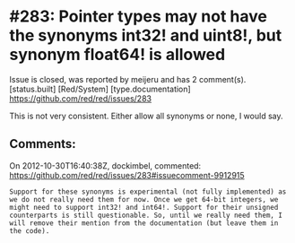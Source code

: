 
#283: Pointer types may not have the synonyms int32! and uint8!, but synonym float64! is allowed
================================================================================
Issue is closed, was reported by meijeru and has 2 comment(s).
[status.built] [Red/System] [type.documentation]
<https://github.com/red/red/issues/283>

This is not very consistent. Either allow all synonyms or none, I would say.



Comments:
--------------------------------------------------------------------------------

On 2012-10-30T16:40:38Z, dockimbel, commented:
<https://github.com/red/red/issues/283#issuecomment-9912915>

    Support for these synonyms is experimental (not fully implemented) as we do not really need them for now. Once we get 64-bit integers, we might need to support int32! and int64!. Support for their unsigned counterparts is still questionable. So, until we really need them, I will remove their mention from the documentation (but leave them in the code).

